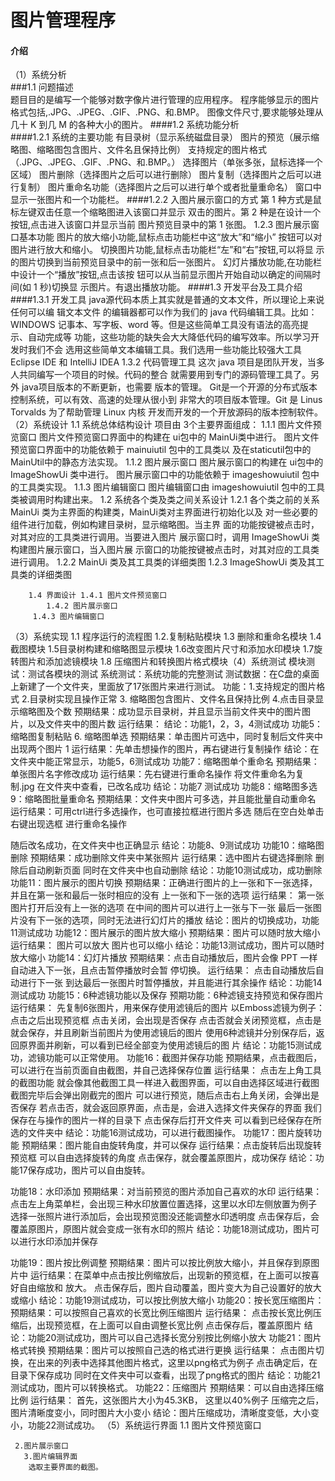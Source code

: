 # 图片管理程序


#### 介绍
（1）系统分析  
###1.1 问题描述         
         题目目的是编写一个能够对数字像片进行管理的应用程序。 程序能够显示的图片格式包括,.JPG、.JPEG、.GIF、.PNG、和.BMP。 图像文件尺寸,要求能够处理从几十 K 到几 M 的各种大小的图片。
####1.2 系统功能分析          
     ####1.2.1 系统的主要功能 
有目录树（显示系统磁盘目录） 图片的预览（展示缩略图、缩略图包含图片、文件名且保持比例） 支持规定的图片格式（.JPG、.JPEG、.GIF、.PNG、和.BMP。） 选择图片（单张多张，鼠标选择一个区域） 图片删除（选择图片之后可以进行删除） 图片复制（选择图片之后可以进行复制） 图片重命名功能（选择图片之后可以进行单个或者批量重命名） 窗口中显示一张图片和一个功能栏。
####1.2.2 入图片展示窗口的方式 
第 1 种方式是鼠标左键双击任意一个缩略图进入该窗口并显示 双击的图片。第 2 种是在设计一个按钮,点击进入该窗口并显示当前 图片预览目录中的第 1 张图。 1.2.3 图片展示窗口基本功能 图片的放大缩小功能,鼠标点击功能栏中这“放大”和“缩小” 按钮可以对图片进行放大和缩小。 切换图片功能,鼠标点击功能栏“左”和“右”按钮,可以将显 示的图片切换到当前预览目录中的前一张和后一张图片。 幻灯片播放功能,在功能栏中设计一个“播放”按钮,点击该按 钮可以从当前显示图片开始自动以确定的间隔时间(如 1 秒)切换显 示图片。有退出播放功能。
        ####1.3 开发平台及工具介绍 
####1.3.1 开发工具
java源代码本质上其实就是普通的文本文件，所以理论上来说任何可以编 辑文本文件 的编辑器都可以作为我们的 java 代码编辑工具。比如：WINDOWS 记事本、写字板、word 等。但是这些简单工具没有语法的高亮提示、自动完成等 功能，这些功能的缺失会大大降低代码的编写效率。所以学习开发时我们不会 选用这些简单文本编辑工具。我们选用一些功能比较强大工具  Eclipse IDE 和 IntelliJ IDEA
1.3.2 代码管理工具
这次 java 项目是团队开发，当多人共同编写一个项目的时候。代码的整合 就需要用到专门的源码管理工具了。另外 java项目版本的不断更新，也需要 版本的管理。 Git是一个开源的分布式版本控制系统，可以有效、高速的处理从很小到 非常大的项目版本管理。Git 是 Linus Torvalds 为了帮助管理 Linux 内核 开发而开发的一个开放源码的版本控制软件。
                     （2）系统设计
        1.1 系统总体结构设计             项目由 3个主要界面组成： 1.1.1 图片文件预览窗口 图片文件预览窗口界面中的构建在 ui包中的 MainUi类中进行。 图片文件预览窗口界面中的功能依赖于 mainuiutil 包中的工具类以 及在staticutil包中的 MainUtil中的静态方法实现。 1.1.2 图片展示窗口 图片展示窗口的构建在 ui包中的 ImageShowUi 类中进行。 图片展示窗口中的功能依赖于 imageshowuiutil 包中的工具类实现。 1.1.3 图片编辑窗口 图片编辑窗口由 imageshowuiutil 包中的工具类被调用时构建出来。        1.2 系统各个类及类之间关系设计               1.2.1 各个类之前的关系                      MainUi 类为主界面的构建类，MainUi类对主界面进行初始化以及 对一些必要的组件进行加载，例如构建目录树，显示缩略图。当主界 面的功能按键被点击时，对其对应的工具类进行调用。当要进入图片 展示窗口时，调用 ImageShowUi 类构建图片展示窗口，当入图片展 示窗口的功能按键被点击时，对其对应的工具类进行调用。
1.2.2 MainUi 类及其工具类的详细类图
1.2.3  ImageShowUi 类及其工具类的详细类图
  
        1.4 界面设计 1.4.1 图片文件预览窗口
            1.4.2 图片展示窗口
         1.4.3 图片编辑窗口
        
   （3）系统实现           1.1 程序运行的流程图
1.2.复制粘贴模块
1.3 删除和重命名模块
1.4   截图模块
1.5目录树构建和缩略图显示模块
1.6改变图片尺寸和添加水印模块
1.7旋转图片和添加滤镜模块
1.8 压缩图片和转换图片格式模块（4）系统测试
        模块测试：测试各模块的测试        系统测试：系统功能的完整测试
测试数据：在C盘的桌面上新建了一个文件夹，里面放了17张图片来进行测试。 功能：1.支持规定的图片格式    2.目录树实现且操作正常 3. 缩略图包含图片、文件名且保持比例   4.点击目录显示缩略图及个数 预期结果：成功显示目录树，并且显示当前文件夹中的图片图片，以及文件夹中的图片数 运行结果：
结论：功能1，2，3，4测试成功 功能5：缩略图复制粘贴  6. 缩略图单选 预期结果：单击图片可选中，同时复制后文件夹中出现两个图片 1 运行结果：先单击想操作的图片，再右键进行复制操作
结论：在文件夹中能正常显示，功能5，6测试成功
功能7：缩略图单个重命名 预期结果：单张图片名字修改成功
运行结果：先右键进行重命名操作
将文件重命名为复制.jpg
在文件夹中查看，已改名成功
结论：功能7 测试成功
功能8：缩略图多选  
 9：缩略图批量重命名 预期结果：文件夹中图片可多选，并且能批量自动重命名 运行结果：可用ctrl进行多选操作，也可直接拉框进行图片多选
随后在空白处单击右键出现选框
进行重命名操作

随后改名成功，在文件夹中也正确显示
结论：功能8、9测试成功
功能10：缩略图删除 预期结果：成功删除文件夹中某张照片 运行结果：选中图片右键选择删除
删除后自动刷新页面
同时在文件夹中也自动删除
结论：功能10测试成功，成功删除
功能11：图片展示的图片切换 预期结果：正确进行图片的上一张和下一张选择，并且在第一张和最后一张时相应的没有 上一张和下一张的选项 运行结果：
第一张图片打开后没有上一张的选项
在中间的图片可以进行上一张与下一张
最后一张图片没有下一张的选项，同时无法进行幻灯片的播放
结论：图片的切换成功，功能11测试成功
功能12：图片展示的图片放大缩小 预期结果：图片可以随时放大缩小 运行结果： 图片可以放大
图片也可以缩小
结论：功能13测试成功，图片可以随时放大缩小
功能14：幻灯片播放 预期结果：点击自动播放后，图片会像 PPT 一样自动进入下一张，且点击暂停播放时会暂 停切换。 运行结果： 点击自动播放后自动进行下一张
到达最后一张图片时暂停播放，并且能进行其余操作
结论：功能14测试成功
功能15：6种滤镜功能以及保存 预期功能：6种滤镜支持预览和保存图片 运行结果： 先复制6张图片，用来保存使用滤镜后的图片
以Emboss滤镜为例子：点击之后出现预览框
点击关闭，会出现是否保存
点击否就会关闭预览框，点击是就会保存，并且刷新当前图片为使用滤镜后的图片
使用6种滤镜并分别保存后，返回原界面并刷新，可以看到已经全部变为使用滤镜后的图 片
结论：功能15测试成功，滤镜功能可以正常使用。
功能16：截图并保存功能 预期结果，点击截图后，可以进行在当前页面自由截图，并自己选择保存位置 运行结果： 点击左上角工具的截图功能
就会像其他截图工具一样进入截图界面，可以自由选择区域进行截图
截图完毕后会弹出刚截完的图片
可以进行预览，随后点击右上角关闭，会弹出是否保存
若点击否，就会返回原界面，点击是，会进入选择文件夹保存的界面
我们保存在与操作的图片一样的目录下
点击保存后打开文件夹
可以看到已经保存在所选的文件夹中 结论：功能16测试成功，可以进行截图操作。
功能17：图片旋转功能 预期结果：图片能自由旋转角度，并可以保存 运行结果：点击旋转后出现旋转预览框
可以自由选择旋转的角度
点击保存，就会覆盖原图片，成功保存
结论：功能17保存成功，图片可以自由旋转。

功能18：水印添加 预期结果：对当前预览的图片添加自己喜欢的水印 运行结果： 点击左上角菜单栏，会出现三种水印放置位置选择，这里以水印左侧放置为例子
选择一张照片进行添加后，会出现预览图没还能调整水印透明度
点击保存后，会覆盖原图片，原图片就会变成一张有水印的照片
结论：功能18测试成功，图片可以进行水印添加并保存

功能19：图片按比例调整 预期结果：图片可以按比例放大缩小，并且保存到原图片中 运行结果：在菜单中点击按比例缩放后，出现新的预览框，在上面可以按喜好自由缩放和 放大。
点击保存后，图片自动覆盖，图片变大为自己设置好的放大或缩小
结论：功能19测试成功，可以按比例放大缩小
功能20：按长宽压缩图片： 预期结果：可以按照自己喜欢的长宽比例压缩图片 运行结果： 点击按长宽比例压缩后，出现预览框，在上面可以自由调整长宽比例
点击保存后，覆盖原图片
结论：功能20测试成功，图片可以自己选择长宽分别按比例缩小放大
功能21：图片格式转换 预期结果：图片可以按照自己选的格式进行更换 运行结果： 点击图片切换，在出来的列表中选择其他图片格式，这里以png格式为例子
点击确定后，在目录下保存成功
同时在文件夹中可以查看，出现了png格式的图片
结论：功能21测试成功，图片可以转换格式。
功能22：压缩图片 预期结果：可以自由选择压缩比例 运行结果： 首先，这张图片大小为45.3KB，
这里以40%例子
压缩完之后，图片清晰度变小，同时图片大小变小
结论：图片压缩成功，清晰度变低，大小变小，功能22测试成功。
   （5）系统运行界面         1.1 图片文件预览窗口
 
     2.图片展示窗口
       3.图片编辑界面
        选取主要界面的截图。 